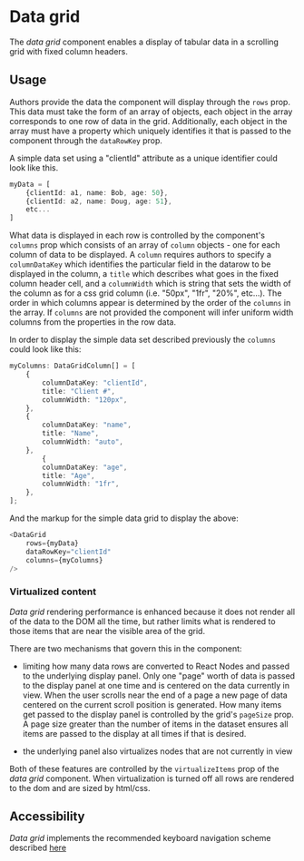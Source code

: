 # Data grid
The *data grid* component enables a display of tabular data in a scrolling grid with fixed column headers. 

## Usage

Authors provide the data the component will display through the `rows` prop.  This data must take the form of an array of objects, each object in the array corresponds to one row of data in the grid.  Additionally, each object in the array must have a property which uniquely identifies it that is passed to the component through the `dataRowKey` prop. 

A simple data set using a "clientId" attribute as a unique identifier  could look like this.

```ts
myData = [
    {clientId: a1, name: Bob, age: 50},
    {clientId: a2, name: Doug, age: 51},
    etc...
]
```

What data is displayed in each row is controlled by the component's  `columns` prop which consists of an array of `column` objects - one for each column of data to be displayed.  A `column` requires authors to specify a `columnDataKey` which identifies the particular field in the datarow to be displayed in the column, a `title` which describes what goes in the fixed column header cell, and a `columnWidth` which is string that sets the width of the column as for a css grid column (i.e. "50px", "1fr", "20%", etc...). The order in which columns appear is determined by the order of the `columns` in the array.  If `columns` are not provided the component will infer uniform width columns from the properties in the row data.

In order to display the simple data set described previously the `columns` could look like this:

```ts
myColumns: DataGridColumn[] = [
    {
        columnDataKey: "clientId",
        title: "Client #",
        columnWidth: "120px",
    },
    {
        columnDataKey: "name",
        title: "Name",
        columnWidth: "auto",
    },
        {
        columnDataKey: "age",
        title: "Age",
        columnWidth: "1fr",
    },
];
```

And the markup for the simple data grid to display the above:

```ts
<DataGrid
    rows={myData}
    dataRowKey="clientId"
    columns={myColumns}
/>
```

### Virtualized content

*Data grid* rendering performance is enhanced because it does not render all of the data to the DOM all the time, but rather limits what is rendered to those items that are near the visible area of the grid. 

There are two mechanisms that govern this in the component:

- limiting how many data rows are converted to React Nodes and passed to the underlying display panel.  Only one "page" worth of data is passed to the display panel at one time and is centered on the data currently in view.  When the user scrolls near the end of a page a new page of data centered on the current scroll position is generated.  How many items get passed to the display panel is controlled by the grid's `pageSize` prop.  A page size greater than the number of items in the dataset ensures all items are passed to the display at all times if that is desired.

- the underlying panel also virtualizes nodes that are not currently in view

Both of these features are controlled by the `virtualizeItems` prop of the *data grid* component.  When virtualization is turned off all rows are rendered to the dom and are sized by html/css.

## Accessibility
*Data grid* implements the recommended keyboard navigation scheme described [here](https://www.w3.org/TR/wai-aria-practices/#grid)